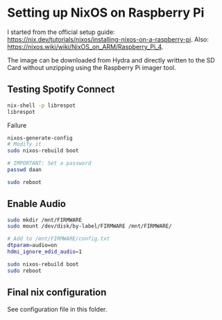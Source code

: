 # Setting up NixOS on Raspberry Pi
I started from the official setup guide: https://nix.dev/tutorials/nixos/installing-nixos-on-a-raspberry-pi.
Also: https://nixos.wiki/wiki/NixOS_on_ARM/Raspberry_Pi_4.

The image can be downloaded from Hydra and directly written to the SD Card without unzipping using the Raspberry Pi imager tool.

## Testing Spotify Connect
```bash
nix-shell -p librespot
librespot
```

Failure

```bash
nixos-generate-config
# Modify it
sudo nixos-rebuild boot

# IMPORTANT: Set a password
passwd daan

sudo reboot
```

## Enable Audio
```bash
sudo mkdir /mnt/FIRMWARE
sudo mount /dev/disk/by-label/FIRMWARE /mnt/FIRMWARE/

# Add to /mnt/FIRMWARE/config.txt
dtparam=audio=on
hdmi_ignore_edid_audio=1

sudo nixos-rebuild boot
sudo reboot
```

## Final nix configuration
See configuration file in this folder.
